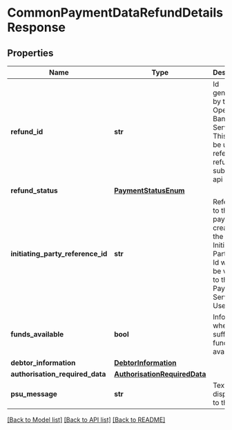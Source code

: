 # CommonPaymentDataRefundDetailsResponse

## Properties
Name | Type | Description | Notes
------------ | ------------- | ------------- | -------------
**refund_id** | **str** | Id generated by the Open Banking Service. This should be used to refer to this refund in subsequent api calls.  | 
**refund_status** | [**PaymentStatusEnum**](PaymentStatusEnum.md) |  | 
**initiating_party_reference_id** | **str** | Reference to the payment created by the Initiating Party. This Id will not be visible to the Payment Service User.  | [optional] 
**funds_available** | **bool** | Information whether sufficient funding is available.  | [optional] 
**debtor_information** | [**DebtorInformation**](DebtorInformation.md) |  | [optional] 
**authorisation_required_data** | [**AuthorisationRequiredData**](AuthorisationRequiredData.md) |  | [optional] 
**psu_message** | **str** | Text to be displayed to the PSU.  | [optional] 

[[Back to Model list]](../README.md#documentation-for-models) [[Back to API list]](../README.md#documentation-for-api-endpoints) [[Back to README]](../README.md)


